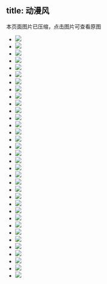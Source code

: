 title: 动漫风
---
<div class="note note-info">本页面图片已压缩，点击图片可查看原图</div>
<link rel="stylesheet" type="text/css" href="//cdn.jsdelivr.net/gh/Royce2019/BlogSource/css/gallery.min.css">
<ul class="grid9 effect-39" id="grid9">
	<li><a href="https://cdn.jsdelivr.net/gh/Royce2019/BlogGallery/cartoon/001.webp"><img src="https://cdn.jsdelivr.net/gh/Royce2019/BlogGallery/cartoon/s/001.jpg"></a></li>
	<li><a href="https://cdn.jsdelivr.net/gh/Royce2019/BlogGallery/cartoon/002.webp"><img src="https://cdn.jsdelivr.net/gh/Royce2019/BlogGallery/cartoon/s/002.jpg"></a></li>
	<li><a href="https://cdn.jsdelivr.net/gh/Royce2019/BlogGallery/cartoon/003.webp"><img src="https://cdn.jsdelivr.net/gh/Royce2019/BlogGallery/cartoon/s/003.jpg"></a></li>
	<li><a href="https://cdn.jsdelivr.net/gh/Royce2019/BlogGallery/cartoon/004.webp"><img src="https://cdn.jsdelivr.net/gh/Royce2019/BlogGallery/cartoon/s/004.jpg"></a></li>
	<li><a href="https://cdn.jsdelivr.net/gh/Royce2019/BlogGallery/cartoon/005.webp"><img src="https://cdn.jsdelivr.net/gh/Royce2019/BlogGallery/cartoon/s/005.jpg"></a></li>
	<li><a href="https://cdn.jsdelivr.net/gh/Royce2019/BlogGallery/cartoon/006.webp"><img src="https://cdn.jsdelivr.net/gh/Royce2019/BlogGallery/cartoon/s/006.webp"></a></li>
	<li><a href="https://cdn.jsdelivr.net/gh/Royce2019/BlogGallery/cartoon/007.webp"><img src="https://cdn.jsdelivr.net/gh/Royce2019/BlogGallery/cartoon/s/007.jpg"></a></li>
	<li><a href="https://cdn.jsdelivr.net/gh/Royce2019/BlogGallery/cartoon/008.webp"><img src="https://cdn.jsdelivr.net/gh/Royce2019/BlogGallery/cartoon/s/008.jpg"></a></li>
	<li><a href="https://cdn.jsdelivr.net/gh/Royce2019/BlogGallery/cartoon/009.webp"><img src="https://cdn.jsdelivr.net/gh/Royce2019/BlogGallery/cartoon/s/009.jpg"></a></li>
	<li><a href="https://cdn.jsdelivr.net/gh/Royce2019/BlogGallery/cartoon/010.webp"><img src="https://cdn.jsdelivr.net/gh/Royce2019/BlogGallery/cartoon/s/010.jpg"></a></li>
	<li><a href="https://cdn.jsdelivr.net/gh/Royce2019/BlogGallery/cartoon/011.webp"><img src="https://cdn.jsdelivr.net/gh/Royce2019/BlogGallery/cartoon/s/011.jpg"></a></li>
	<li><a href="https://cdn.jsdelivr.net/gh/Royce2019/BlogGallery/cartoon/012.webp"><img src="https://cdn.jsdelivr.net/gh/Royce2019/BlogGallery/cartoon/s/012.jpg"></a></li>
	<li><a href="https://cdn.jsdelivr.net/gh/Royce2019/BlogGallery/cartoon/013.webp"><img src="https://cdn.jsdelivr.net/gh/Royce2019/BlogGallery/cartoon/s/013.jpg"></a></li>
	<li><a href="https://cdn.jsdelivr.net/gh/Royce2019/BlogGallery/cartoon/014.webp"><img src="https://cdn.jsdelivr.net/gh/Royce2019/BlogGallery/cartoon/s/014.jpg"></a></li>
	<li><a href="https://cdn.jsdelivr.net/gh/Royce2019/BlogGallery/cartoon/015.webp"><img src="https://cdn.jsdelivr.net/gh/Royce2019/BlogGallery/cartoon/s/015.jpg"></a></li>
	<li><a href="https://cdn.jsdelivr.net/gh/Royce2019/BlogGallery/cartoon/016.webp"><img src="https://cdn.jsdelivr.net/gh/Royce2019/BlogGallery/cartoon/s/016.jpg"></a></li>
	<li><a href="https://cdn.jsdelivr.net/gh/Royce2019/BlogGallery/cartoon/017.webp"><img src="https://cdn.jsdelivr.net/gh/Royce2019/BlogGallery/cartoon/s/017.jpg"></a></li>
	<li><a href="https://cdn.jsdelivr.net/gh/Royce2019/BlogGallery/cartoon/018.webp"><img src="https://cdn.jsdelivr.net/gh/Royce2019/BlogGallery/cartoon/s/018.jpg"></a></li>
	<li><a href="https://cdn.jsdelivr.net/gh/Royce2019/BlogGallery/cartoon/019.webp"><img src="https://cdn.jsdelivr.net/gh/Royce2019/BlogGallery/cartoon/s/019.jpg"></a></li>
	<li><a href="https://cdn.jsdelivr.net/gh/Royce2019/BlogGallery/cartoon/020.webp"><img src="https://cdn.jsdelivr.net/gh/Royce2019/BlogGallery/cartoon/s/020.jpg"></a></li>
	<li><a href="https://cdn.jsdelivr.net/gh/Royce2019/BlogGallery/cartoon/021.webp"><img src="https://cdn.jsdelivr.net/gh/Royce2019/BlogGallery/cartoon/s/021.jpg"></a></li>
	<li><a href="https://cdn.jsdelivr.net/gh/Royce2019/BlogGallery/cartoon/022.webp"><img src="https://cdn.jsdelivr.net/gh/Royce2019/BlogGallery/cartoon/s/022.jpg"></a></li>
	<li><a href="https://cdn.jsdelivr.net/gh/Royce2019/BlogGallery/cartoon/023.webp"><img src="https://cdn.jsdelivr.net/gh/Royce2019/BlogGallery/cartoon/s/023.jpg"></a></li>
	<li><a href="https://cdn.jsdelivr.net/gh/Royce2019/BlogGallery/cartoon/024.webp"><img src="https://cdn.jsdelivr.net/gh/Royce2019/BlogGallery/cartoon/s/024.jpg"></a></li>
	<li><a href="https://cdn.jsdelivr.net/gh/Royce2019/BlogGallery/cartoon/025.webp"><img src="https://cdn.jsdelivr.net/gh/Royce2019/BlogGallery/cartoon/s/025.jpeg"></a></li>
	<li><a href="https://cdn.jsdelivr.net/gh/Royce2019/BlogGallery/cartoon/026.webp"><img src="https://cdn.jsdelivr.net/gh/Royce2019/BlogGallery/cartoon/s/026.jpg"></a></li>
	<li><a href="https://cdn.jsdelivr.net/gh/Royce2019/BlogGallery/cartoon/027.webp"><img src="https://cdn.jsdelivr.net/gh/Royce2019/BlogGallery/cartoon/s/027.jpg"></a></li>
	<li><a href="https://cdn.jsdelivr.net/gh/Royce2019/BlogGallery/cartoon/028.webp"><img src="https://cdn.jsdelivr.net/gh/Royce2019/BlogGallery/cartoon/s/028.jpeg"></a></li>
	<li><a href="https://cdn.jsdelivr.net/gh/Royce2019/BlogGallery/cartoon/029.webp"><img src="https://cdn.jsdelivr.net/gh/Royce2019/BlogGallery/cartoon/s/029.jpeg"></a></li>
	<li><a href="https://cdn.jsdelivr.net/gh/Royce2019/BlogGallery/cartoon/030.webp"><img src="https://cdn.jsdelivr.net/gh/Royce2019/BlogGallery/cartoon/s/030.jpg"></a></li>
	<li><a href="https://cdn.jsdelivr.net/gh/Royce2019/BlogGallery/cartoon/031.webp"><img src="https://cdn.jsdelivr.net/gh/Royce2019/BlogGallery/cartoon/s/031.jpeg"></a></li>
	<li><a href="https://cdn.jsdelivr.net/gh/Royce2019/BlogGallery/cartoon/032.webp"><img src="https://cdn.jsdelivr.net/gh/Royce2019/BlogGallery/cartoon/s/032.jpg"></a></li>
	<li><a href="https://cdn.jsdelivr.net/gh/Royce2019/BlogGallery/cartoon/033.webp"><img src="https://cdn.jsdelivr.net/gh/Royce2019/BlogGallery/cartoon/s/033.jpg"></a></li>
	<li><a href="https://cdn.jsdelivr.net/gh/Royce2019/BlogGallery/cartoon/034.webp"><img src="https://cdn.jsdelivr.net/gh/Royce2019/BlogGallery/cartoon/s/034.jpg"></a></li>
</ul>
<script src="//cdn.jsdelivr.net/gh/Royce2019/BlogSource@master/js/gallery.min.js"></script>